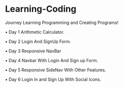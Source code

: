 # Learning-Coding

Journey Learning Programming and Creating Programs!

• Day 1 Arithmetic Calculator.

• Day 2 Login And SignUp Form.

• Day 3 Responsive NavBar

• Day 4 Navbar With Login And Sign up Form.

• Day 5 Responsive SideNav With Other Features.

• Day 6 Login In and Sign Up With Social Icons.